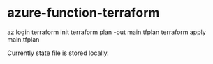 # azure-function-terraform


az login
terraform init
terraform plan -out main.tfplan
terraform apply main.tfplan

Currently state file is stored locally.